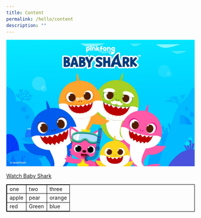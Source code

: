 ```yaml
---
title: Content
permalink: /hello/content
description: ""
---
```

![](/images/babyshark.jpg)

[Watch Baby Shark](https://www.youtube.com/watch?v=XqZsoesa55w)

<html>
<head>
<style>
table, th, td {
  border: 1px solid black;
}
</style>
</head>
<body>

<table>
  <tr>
    <td>one</td>
    <td>two</td>
    <td>three</td>
  </tr>
  <tr>
    <td>apple</td>
    <td>pear</td>
    <td>orange</td>
  </tr>
  <tr>
    <td>red</td>
    <td>Green</td>
    <td>blue</td>
  </tr>
</table>